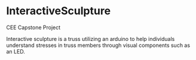 # InteractiveSculpture
CEE Capstone Project

Interactive sculpture is a truss utilizing an arduino to help individuals understand stresses in truss members through visual components such as an LED.
